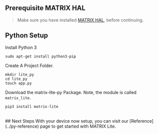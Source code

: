 <h2 style="padding-top:0">Prerequisite MATRIX HAL</h2>

<!-- MATRIX HAL is at the base of each MATRIX Lite library. This makes it a requirement to have it installed on your Raspberry Pi. Below are the installation instructions -->

> Make sure you have installed [MATRIX HAL](/matrix-hal/getting-started/), before continuing.

## Python Setup

Install Python 3
```language-bash
sudo apt-get install python3-pip
```

Create A Project Folder.
```language-bash
mkdir lite_py
cd lite_py
touch app.py
```

Download the matrix-lite-py Package. Note, the module is called `matrix_lite`.
```language-bash
pip3 install matrix-lite
```

<br/>
## Next Steps
With your device now setup, you can visit our [Reference](../py-reference) page to get started with MATRIX Lite.